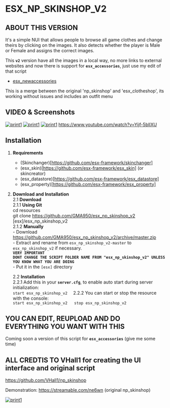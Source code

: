 # ESX_NP_SKINSHOP_V2

## ABOUT THIS VERSION

It's a simple NUI that allows people to browse all game clothes and change theirs by clicking on the images. It also detects whether the player is Male or Female and assigns the correct images.

This **`v2`** version have all the images in a local way, no more links to external websites and now there is support for **`esx_accessories`**, just use my edit of that script

- [esx_newaccessories](https://github.com/GMA950/esx_newaccessories)

This is a merge between the original 'np_skinshop' and 'esx_clotheshop', its working without issues and includes an outfit menu

## VIDEO & Screenshots

[![print1](https://i.imgur.com/VD45jR4.jpg)](https://i.imgur.com/VD45jR4.jpg)
[![print1](https://i.imgur.com/e35mllP.jpg)](https://i.imgur.com/e35mllP.jpg)
[![print1](https://i.imgur.com/ps6LRKk.jpg)](https://i.imgur.com/ps6LRKk.jpg)
https://www.youtube.com/watch?v=Yijf-5blIXU

## Installation

1. **Requirements**
   
    -   (Skinchanger)[https://github.com/esx-framework/skinchanger]
    -   (esx_skin)[https://github.com/esx-framework/esx_skin] (or skincreator)
    -   (esx_datastore)[https://github.com/esx-framework/esx_datastore]
    -   (esx_property)[https://github.com/esx-framework/esx_property]
    
2. **Download and Installation**  
   2.1 **Download**  
          2.1.1 **Using Git**  
            cd resources  
            git clone https://github.com/GMA950/esx_np_skinshop_v2 [esx]/esx_np_skinshop_v2  
          2.1.2 **Manually**  
            - Download https://github.com/GMA950/esx_np_skinshop_v2/archive/master.zip  
            - Extract and rename from `esx_np_skinshop_v2-master` to `esx_np_skinshop_v2` if necessary.  
            **`VERY IMPORTANT`**  
            **`DONT CHANGE THE SCRIPT FOLDER NAME FROM "esx_np_skinshop_v2" UNLESS YOU KNOW WHAT YOU ARE DOING`**  
            - Put it in the `[esx]` directory  

   2.2 **Installation**  
        2.2.1 Add this in your **`server.cfg`**, to enable auto start during server initialization:  
          ```
          start esx_np_skinshop_v2  
          ```
        2.2.2 You can start or stop the resource with the console:  
          ```
          start esx_np_skinshop_v2  
          stop esx_np_skinshop_v2  
          ```

## YOU CAN EDIT, REUPLOAD AND DO EVERYTHING YOU WANT WITH THIS
Coming soon a version of this script for **`esx_accessories`** (give me some time)

## ALL CREDTIS TO VHall1 for creating the UI interface and original script

https://github.com/VHall1/np_skinshop

Demonstration: https://streamable.com/ne6wn (original np_skinshop)

[![print1](https://imgur.com/zUnh5Gj.png)](https://imgur.com/zUnh5Gj.png)
